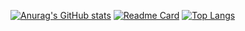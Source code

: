 
[![Anurag's GitHub stats](https://github-readme-stats.vercel.app/api?username=NeserCode&show_icons=true&theme=codeSTACKr)](https://github.com/anuraghazra/github-readme-stats)
[![Readme Card](https://github-readme-stats.vercel.app/api/pin/?username=NeserCode&repo=Team-Application&repo=NCodeUI)](https://github.com/anuraghazra/github-readme-stats)
[![Top Langs](https://github-readme-stats.vercel.app/api/top-langs/?username=NeserCode&layout=compact)](https://github.com/anuraghazra/github-readme-stats)
